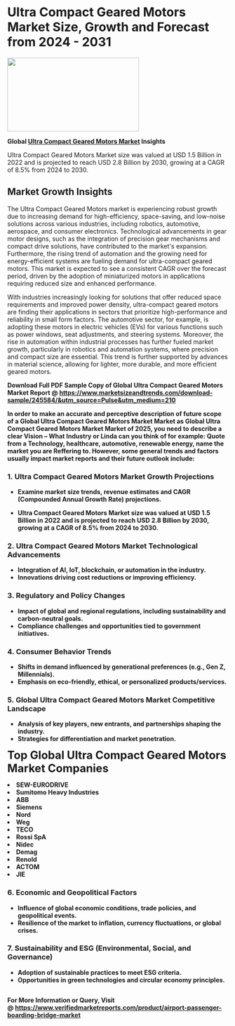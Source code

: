 <H1>Ultra Compact Geared Motors Market Size, Growth and Forecast from 2024 - 2031</H1><img class="aligncenter size-medium wp-image-584254" src="https://thirdeyenews.in/wp-content/uploads/2024/09/Global-Market-Research-300x168.jpeg" alt="" width="300" height="168" /><p><strong>Global&nbsp;<a href="https://www.marketsizeandtrends.com/download-sample/245584/&amp;utm_source=Pulse&amp;utm_medium=210">Ultra Compact Geared Motors Market</a> Insights</strong></p><p>Ultra Compact Geared Motors Market size was valued at USD 1.5 Billion in 2022 and is projected to reach USD 2.8 Billion by 2030, growing at a CAGR of 8.5% from 2024 to 2030.</p><p><h2>Market Growth Insights</h2> <p>The Ultra Compact Geared Motors market is experiencing robust growth due to increasing demand for high-efficiency, space-saving, and low-noise solutions across various industries, including robotics, automotive, aerospace, and consumer electronics. Technological advancements in gear motor designs, such as the integration of precision gear mechanisms and compact drive solutions, have contributed to the market's expansion. Furthermore, the rising trend of automation and the growing need for energy-efficient systems are fueling demand for ultra-compact geared motors. This market is expected to see a consistent CAGR over the forecast period, driven by the adoption of miniaturized motors in applications requiring reduced size and enhanced performance.</p> <p><strong></strong></p> <p>With industries increasingly looking for solutions that offer reduced space requirements and improved power density, ultra-compact geared motors are finding their applications in sectors that prioritize high-performance and reliability in small form factors. The automotive sector, for example, is adopting these motors in electric vehicles (EVs) for various functions such as power windows, seat adjustments, and steering systems. Moreover, the rise in automation within industrial processes has further fueled market growth, particularly in robotics and automation systems, where precision and compact size are essential. This trend is further supported by advances in material science, allowing for lighter, more durable, and more efficient geared motors.</p> <p><strong></p><p><span class=""><strong>Download Full PDF Sample Copy of Global Ultra Compact Geared Motors Market Report</strong> @ <a href="https://www.marketsizeandtrends.com/download-sample/245584/&amp;utm_source=Pulse&amp;utm_medium=210" target="_blank">https://www.marketsizeandtrends.com/download-sample/245584/&amp;utm_source=Pulse&amp;utm_medium=210</a></span></p><p>In order to make an accurate and perceptive description of future scope of a Global&nbsp;Ultra Compact Geared Motors Market Market as Global&nbsp;Ultra Compact Geared Motors Market Market of 2025, you need to describe a clear Vision &ndash; What Industry or Linda can you think of for example: Quote from a Technology, healthcare, automotive, renewable energy, name the market you are Reffering to. However, some general trends and factors usually impact market reports and their future outlook include:</p><h3>1.&nbsp;<strong>Ultra Compact Geared Motors Market Growth Projections</strong></h3><ul><li>Examine market size trends, revenue estimates and CAGR (Compounded Annual Growth Rate) projections.</li><li><p>Ultra Compact Geared Motors Market size was valued at USD 1.5 Billion in 2022 and is projected to reach USD 2.8 Billion by 2030, growing at a CAGR of 8.5% from 2024 to 2030.</p></li></ul><h3>2.&nbsp;<strong>Ultra Compact Geared Motors Market Technological Advancements</strong></h3><ul><li>Integration of AI, IoT, blockchain, or automation in the industry.</li><li>Innovations driving cost reductions or improving efficiency.</li></ul><h3>3.&nbsp;<strong>Regulatory and Policy Changes</strong></h3><ul><li>Impact of global and regional regulations, including sustainability and carbon-neutral goals.</li><li>Compliance challenges and opportunities tied to government initiatives.</li></ul><h3>4.&nbsp;<strong>Consumer Behavior Trends</strong></h3><ul><li>Shifts in demand influenced by generational preferences (e.g., Gen Z, Millennials).</li><li>Emphasis on eco-friendly, ethical, or personalized products/services.</li></ul><h3>5.&nbsp;<strong>Global Ultra Compact Geared Motors Market Competitive Landscape</strong></h3><ul><li>Analysis of key players, new entrants, and partnerships shaping the industry.</li><li>Strategies for differentiation and market penetration.</li></ul><p data-pm-slice="1 1 []"><span style="color: inherit; font-family: inherit; font-size: 25px;">Top Global Ultra Compact Geared Motors Market Companies</span></p><div class="" data-test-id=""><p><li>SEW-EURODRIVE</li><li> Sumitomo Heavy Industries</li><li> ABB</li><li> Siemens</li><li> Nord</li><li> Weg</li><li> TECO</li><li> Rossi SpA</li><li> Nidec</li><li> Demag</li><li> Renold</li><li> ACTOM</li><li> JIE</li></p></div><h3>6.&nbsp;<strong>Economic and Geopolitical Factors</strong></h3><ul><li>Influence of global economic conditions, trade policies, and geopolitical events.</li><li>Resilience of the market to inflation, currency fluctuations, or global crises.</li></ul><h3>7.&nbsp;<strong>Sustainability and ESG (Environmental, Social, and Governance)</strong></h3><ul><li>Adoption of sustainable practices to meet ESG criteria.</li><li>Opportunities in green technologies and circular economy principles.</li></ul><h2><strong style="font-size: 14px;">For More Information or Query, Visit @&nbsp;</strong><a style="background-color: #ffffff; font-size: 14px;" href="https://www.marketsizeandtrends.com/report/ultra-compact-geared-motors-market/" target="_blank">https://www.verifiedmarketreports.com/product/airport-passenger-boarding-bridge-market</a></h2>
